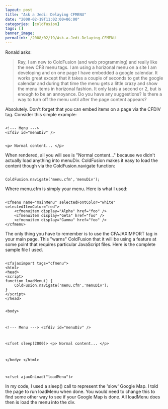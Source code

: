 ```yaml
---
layout: post
title: "Ask a Jedi: Delaying CFMENU"
date: "2008-02-19T11:02:00+06:00"
categories: [coldfusion]
tags: []
banner_image: 
permalink: /2008/02/19/Ask-a-Jedi-Delaying-CFMENU
---
```


Ronald asks:

<blockquote>
<p>
Ray, I am new to ColdFusion (and web programming) and really like the new CF8 menu tags.  I am using a horizonal menu on a site I am developing and on one page I have embedded a google calendar.  It works great except that it takes a couple of seconds to get the google calendar and during that time the menu gets a little crazy and show the menu items in horizonal fashion.  It only lasts a second or 2, but is enough to be an annoyance.  Do you have any suggestions?  Is there a way to turn off the menu until after the page content appears?
</p>
</blockquote>

Absolutely. Don't forget that you can embed items on a page via the CFDIV tag. Consider this simple example:

<code>
&lt;!--- Menu ---&gt;
&lt;cfdiv id="menuDiv" /&gt;

&lt;p&gt;
Normal content...
&lt;/p&gt;
</code>

When rendered, all you will see is "Normal content..." because we didn't actually load anything into menuDiv. ColdFusion makes it easy to load the content though via the ColdFusion.navigate function:

<code>
ColdFusion.navigate('menu.cfm','menuDiv');
</code>

Where menu.cfm is simply your menu. Here is what I used:

<code>
&lt;cfmenu name="mainMenu" selectedFontColor="white" selectedItemColor="red"&gt;
	&lt;cfmenuitem display="Alpha" href="foo" /&gt;
	&lt;cfmenuitem display="Geta" href="foo" /&gt;
	&lt;cfmenuitem display="Gamma" href="foo" /&gt;
&lt;/cfmenu&gt;
</code>

The only thing you have to remember is to use the CFAJAXIMPORT tag in your main page. This "warns" ColdFusion that it will be using a feature at some point that requires particular JavaScript files. Here is the complete sample file I used. 

<code>
&lt;cfajaximport tags="cfmenu"&gt;
&lt;html&gt;
&lt;head&gt;
&lt;script&gt;
function loadMenu() {
	ColdFusion.navigate('menu.cfm','menuDiv');
}
&lt;/script&gt;
&lt;/head&gt;

&lt;body&gt;

&lt;!--- Menu ---&gt;
&lt;cfdiv id="menuDiv" /&gt;

&lt;cfset sleep(2000)&gt;
&lt;p&gt;
Normal content...
&lt;/p&gt;

&lt;/body&gt;
&lt;/html&gt;

&lt;cfset ajaxOnLoad("loadMenu")&gt;
</code>

In my code, I used a sleep() call to represent the 'slow' Google Map. I told the page to run loadMenu when done. You would need to change this to find some other way to see if your Google Map is done. All loadMenu does then is load the menu into the div.